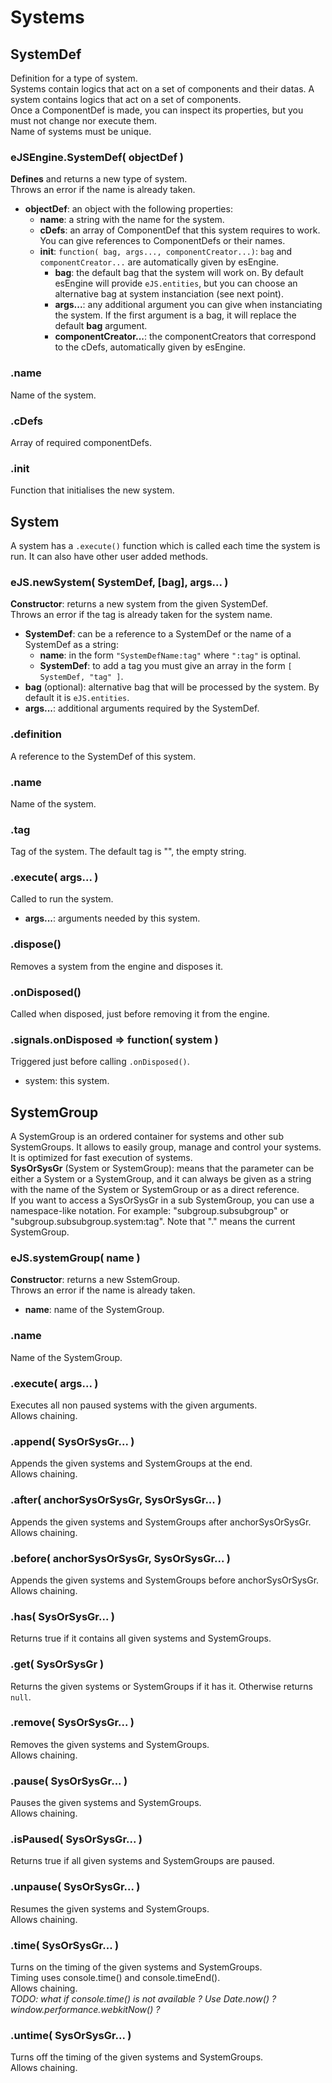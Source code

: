 Systems
=======


## SystemDef

Definition for a type of system.  
Systems contain logics that act on a set of components and their datas. 
A system contains logics that act on a set of components.  
Once a ComponentDef is made, you can inspect its properties, but you must not change nor execute them.  
Name of systems must be unique.

### eJSEngine.SystemDef( objectDef )
**Defines** and returns a new type of system.  
Throws an error if the name is already taken.
- **objectDef**: an object with the following properties:
    - **name**: a string with the name for the system.
    - **cDefs**: an array of ComponentDef that this system requires to work. You can give references to ComponentDefs or their names.
    - **init**: `function( bag, args..., componentCreator...)`: `bag` and `componentCreator...` are automatically given by esEngine.
        - **bag**: the default bag that the system will work on. By default esEngine will provide `eJS.entities`, but you can choose an alternative bag at system instanciation (see next point).
        - **args...**: any additional argument you can give when instanciating the system. If the first argument is a bag, it will replace the default **bag** argument.
        - **componentCreator...**: the componentCreators that correspond to the cDefs, automatically given by esEngine.

### .name
Name of the system.

### .cDefs
Array of required componentDefs.

### .init
Function that initialises the new system.


## System

A system has a `.execute()` function which is called each time the system is run. It can also have other user added methods.

### eJS.newSystem( SystemDef, [bag], args... )
**Constructor**: returns a new system from the given SystemDef.  
Throws an error if the tag is already taken for the system name.
- **SystemDef**: can be a reference to a SystemDef or the name of a SystemDef as a string:
    - **name**: in the form `"SystemDefName:tag"` where `":tag"` is optinal.
    - **SystemDef**: to add a tag you must give an array in the form `[ SystemDef, "tag" ]`.
- **bag** (optional): alternative bag that will be processed by the system. By default it is `eJS.entities`.
- **args...**: additional arguments required by the SystemDef.


### .definition
A reference to the SystemDef of this system.

### .name
Name of the system.

### .tag
Tag of the system. The default tag is "", the empty string.

### .execute( args... )
Called to run the system.
- **args...**: arguments needed by this system.

### .dispose()
Removes a system from the engine and disposes it.
  
### .onDisposed()
Called when disposed, just before removing it from the engine.
  
### .signals.onDisposed => function( system )
Triggered just before calling `.onDisposed()`.
- system: this system.


## SystemGroup

A SystemGroup is an ordered container for systems and other sub SystemGroups. It allows to easily group, manage and control your systems. It is optimized for fast execution of systems.  
**SysOrSysGr** (System or SystemGroup): means that the parameter can be either a System or a SystemGroup, and it can always be given as a string with the name of the System or SystemGroup or as a direct reference.  
If you want to access a SysOrSysGr in a sub SystemGroup, you can use a namespace-like notation. For example: "subgroup.subsubgroup" or "subgroup.subsubgroup.system:tag". Note that "." means the current SystemGroup.

### eJS.systemGroup( name )
**Constructor**: returns a new SstemGroup.  
Throws an error if the name is already taken.
- **name**: name of the SystemGroup.

### .name
Name of the SystemGroup.

### .execute( args... )
Executes all non paused systems with the given arguments.  
Allows chaining.

### .append( SysOrSysGr... )
Appends the given systems and SystemGroups at the end.  
Allows chaining.

### .after( anchorSysOrSysGr, SysOrSysGr... )
Appends the given systems and SystemGroups after anchorSysOrSysGr.  
Allows chaining.

### .before( anchorSysOrSysGr, SysOrSysGr... )
Appends the given systems and SystemGroups before anchorSysOrSysGr.  
Allows chaining.

### .has( SysOrSysGr... )
Returns true if it contains all given systems and SystemGroups.

### .get( SysOrSysGr )
Returns the given systems or SystemGroups if it has it. Otherwise returns `null`.

### .remove( SysOrSysGr... )
Removes the given systems and SystemGroups.  
Allows chaining.

### .pause( SysOrSysGr... )
Pauses the given systems and SystemGroups.  
Allows chaining.

### .isPaused( SysOrSysGr... )
Returns true if all given systems and SystemGroups are paused.

### .unpause( SysOrSysGr... )
Resumes the given systems and SystemGroups.  
Allows chaining.

### .time( SysOrSysGr... )
Turns on the timing of the given systems and SystemGroups.  
Timing uses console.time() and console.timeEnd().  
Allows chaining.  
_TODO: what if console.time() is not available ? Use Date.now() ? window.performance.webkitNow() ?_

### .untime( SysOrSysGr... )
Turns off the timing of the given systems and SystemGroups.  
Allows chaining.
